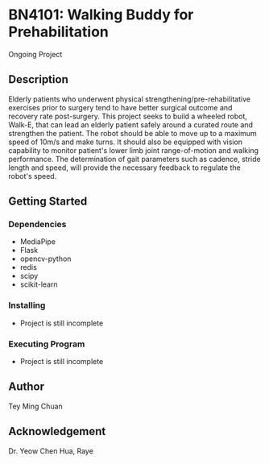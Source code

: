 # BN4101: Walking Buddy for Prehabilitation #
Ongoing Project

## Description ##
Elderly patients who underwent physical strengthening/pre-rehabilitative exercises prior to surgery tend to have better surgical outcome and recovery rate post-surgery. This project seeks to build a wheeled robot, Walk-E, that can lead an elderly patient safely around a curated route and strengthen the patient. The robot should be able to move up to a maximum speed of 10m/s and make turns. It should also be equipped with vision capability to monitor patient's lower limb joint range-of-motion and walking performance. The determination of gait parameters such as cadence, stride length and speed, will provide the necessary feedback to regulate the robot's speed.

## Getting Started ##
### Dependencies ###
- MediaPipe
- Flask
- opencv-python
- redis
- scipy
- scikit-learn

### Installing ###
- Project is still incomplete

### Executing Program ###
- Project is still incomplete

## Author ##
Tey Ming Chuan

## Acknowledgement ##
Dr. Yeow Chen Hua, Raye
